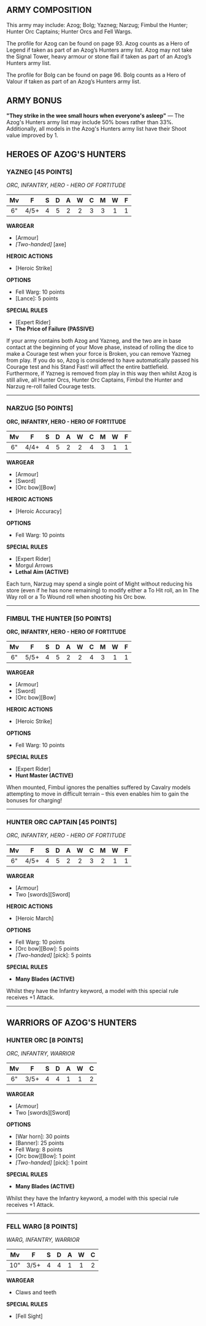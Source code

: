 ﻿## ARMY COMPOSITION

This army may include: Azog; Bolg; Yazneg; Narzug; Fimbul the Hunter; Hunter Orc Captains; Hunter Orcs and Fell Wargs.

The profile for Azog can be found on page 93. Azog counts as a Hero of Legend if taken as part of an Azog’s Hunters army list. Azog may not take the Signal Tower, heavy armour or stone flail if taken as part of an Azog’s Hunters army list.

The profile for Bolg can be found on page 96. Bolg counts as a Hero of Valour if taken as part of an Azog’s Hunters army list.

## ARMY BONUS

**"They strike in the wee small hours when everyone's asleep"** — The Azog's Hunters army list may include 50% bows rather than 33%. Additionally, all models in the Azog's Hunters army list have their Shoot value improved by 1.

## HEROES OF AZOG'S HUNTERS

<div class="unitCard" markdown>

### YAZNEG [45 POINTS]
*ORC, INFANTRY, HERO - HERO OF FORTITUDE*

| Mv | F | S | D | A | W | C | M | W | F |
|:--:|:--:|:-:|:--:|:-:|:-:|:-:|:-:|:-:|:-:|
| 6" | 4/5+ | 4 | 5 | 2 | 2 | 3 | 3 | 1 | 1 |

**WARGEAR**

- [Armour]
- *[Two-handed]* [axe]

**HEROIC ACTIONS**

- [Heroic Strike]

**OPTIONS**

- Fell Warg: 10 points
- [Lance]: 5 points

**SPECIAL RULES**

- [Expert Rider]
- **The Price of Failure (PASSIVE)**

If your army contains both Azog and Yazneg, and the two are in base contact at the beginning of your Move phase, instead of rolling the dice to make a Courage test when your force is Broken, you can remove Yazneg from play. If you do so, Azog is considered to have automatically passed his Courage test and his Stand Fast! will affect the entire battlefield. Furthermore, if Yazneg is removed from play in this way then whilst Azog is still alive, all Hunter Orcs, Hunter Orc Captains, Fimbul the Hunter and Narzug re-roll failed Courage tests.

</div>

---

<div class="unitCard" markdown>

### NARZUG [50 POINTS]
**ORC, INFANTRY, HERO - HERO OF FORTITUDE**

| Mv | F | S | D | A | W | C | M | W | F |
|:--:|:--:|:-:|:--:|:-:|:-:|:-:|:-:|:-:|:-:|
| 6" | 4/4+ | 4 | 5 | 2 | 2 | 4 | 3 | 1 | 1 |

**WARGEAR**

- [Armour]
- [Sword]
- [Orc bow][Bow]

**HEROIC ACTIONS**

- [Heroic Accuracy]

**OPTIONS**

- Fell Warg: 10 points

**SPECIAL RULES**

- [Expert Rider]
- Morgul Arrows
- **Lethal Aim (ACTIVE)**

Each turn, Narzug may spend a single point of Might without reducing his store (even if he has none remaining) to modify either a To Hit roll, an In The Way roll or a To Wound roll when shooting his Orc bow.

</div>

---

<div class="unitCard" markdown>

### FIMBUL THE HUNTER [50 POINTS]
**ORC, INFANTRY, HERO - HERO OF FORTITUDE**

| Mv | F | S | D | A | W | C | M | W | F |
|:--:|:--:|:-:|:--:|:-:|:-:|:-:|:-:|:-:|:-:|
| 6" | 5/5+ | 4 | 5 | 2 | 2 | 4 | 3 | 1 | 1 |

**WARGEAR**

- [Armour]
- [Sword]
- [Orc bow][Bow]

**HEROIC ACTIONS**

- [Heroic Strike]

**OPTIONS**

- Fell Warg: 10 points

**SPECIAL RULES**

- [Expert Rider]
- **Hunt Master (ACTIVE)**

When mounted, Fimbul ignores the penalties suffered by Cavalry models attempting to move in difficult terrain – this even enables him to gain the bonuses for charging!

</div>

---

<div class="unitCard" markdown>

### HUNTER ORC CAPTAIN [45 POINTS]
*ORC, INFANTRY, HERO - HERO OF FORTITUDE*

| Mv | F  | S | D | A | W | C | M | W | F |
|:--:|:--:|:-:|:-:|:-:|:-:|:-:|:-:|:-:|:-:|
| 6" | 4/5+ | 4 | 5 | 2 | 2 | 3 | 2 | 1 | 1 |

**WARGEAR**

- [Armour]
- Two [swords][Sword]

**HEROIC ACTIONS**

- [Heroic March]

**OPTIONS**

- Fell Warg: 10 points
- [Orc bow][Bow]: 5 points
- *[Two-handed]* [pick]: 5 points

**SPECIAL RULES**

- **Many Blades (ACTIVE)**

Whilst they have the Infantry keyword, a model with this special rule receives +1 Attack.

</div>

---

## WARRIORS OF AZOG'S HUNTERS

<div class="unitCard" markdown>

### HUNTER ORC [8 POINTS]
*ORC, INFANTRY, WARRIOR*

| Mv | F | S | D | A | W | C |
|:--:|:--:|:-:|:--:|:-:|:-:|:-:|
| 6" | 3/5+ | 4 | 4 | 1 | 1 | 2 |

**WARGEAR**

- [Armour]
- Two [swords][Sword]

**OPTIONS**

- [War horn]: 30 points
- [Banner]: 25 points
- Fell Warg: 8 points
- [Orc bow][Bow]: 1 point
- *[Two-handed]* [pick]: 1 point

**SPECIAL RULES**

- **Many Blades (ACTIVE)**

Whilst they have the Infantry keyword, a model with this special rule receives +1 Attack.

</div>

---

<div class="unitCard" markdown>

### FELL WARG [8 POINTS]
*WARG, INFANTRY, WARRIOR*

| Mv | F | S | D | A | W | C |
|:--:|:--:|:-:|:--:|:-:|:-:|:-:|
| 10" | 3/5+ | 4 | 4 | 1 | 1 | 2 |

**WARGEAR**

- Claws and teeth

**SPECIAL RULES**

- [Fell Sight]
